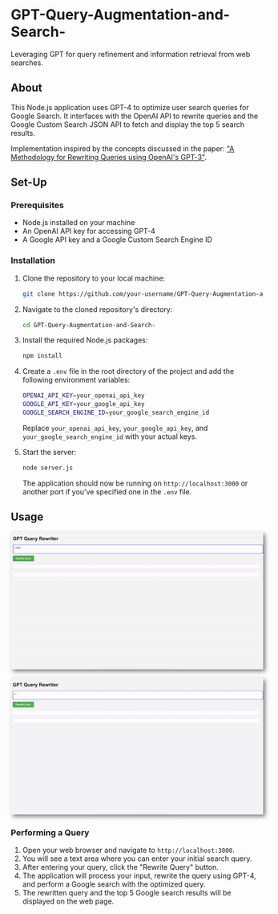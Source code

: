 # GPT-Query-Augmentation-and-Search-
Leveraging GPT for query refinement and information retrieval from web searches.

## About
This Node.js application uses GPT-4 to optimize user search queries for Google Search. It interfaces with the OpenAI API to rewrite queries and the Google Custom Search JSON API to fetch and display the top 5 search results.


Implementation inspired by the concepts discussed in the paper: ["A Methodology for Rewriting Queries using OpenAI's GPT-3"](https://arxiv.org/abs/2305.14283).

## Set-Up

### Prerequisites
- Node.js installed on your machine
- An OpenAI API key for accessing GPT-4
- A Google API key and a Google Custom Search Engine ID

### Installation
1. Clone the repository to your local machine:
   ```sh
   git clone https://github.com/your-username/GPT-Query-Augmentation-and-Search-.git
   ```
2. Navigate to the cloned repository's directory:
   ```sh
   cd GPT-Query-Augmentation-and-Search-
   ```
3. Install the required Node.js packages:
   ```sh
   npm install
   ```
4. Create a `.env` file in the root directory of the project and add the following environment variables:
   ```sh
   OPENAI_API_KEY=your_openai_api_key
   GOOGLE_API_KEY=your_google_api_key
   GOOGLE_SEARCH_ENGINE_ID=your_google_search_engine_id
   ```
   Replace `your_openai_api_key`, `your_google_api_key`, and `your_google_search_engine_id` with your actual keys.

5. Start the server:
   ```sh
   node server.js
   ```
   The application should now be running on `http://localhost:3000` or another port if you've specified one in the `.env` file.

## Usage

<p align="center">
  <img src="readmegif1.gif" alt="Demo GIF" style="box-shadow: 4px 4px 8px rgba(0, 0, 0, 0.5);">
</p>

<p align="center">
  <img src="readmegif2.gif" alt="Demo GIF" style="box-shadow: 4px 4px 8px rgba(0, 0, 0, 0.5);">
</p>

### Performing a Query
1. Open your web browser and navigate to `http://localhost:3000`.
2. You will see a text area where you can enter your initial search query.
3. After entering your query, click the "Rewrite Query" button.
4. The application will process your input, rewrite the query using GPT-4, and perform a Google search with the optimized query.
5. The rewritten query and the top 5 Google search results will be displayed on the web page.